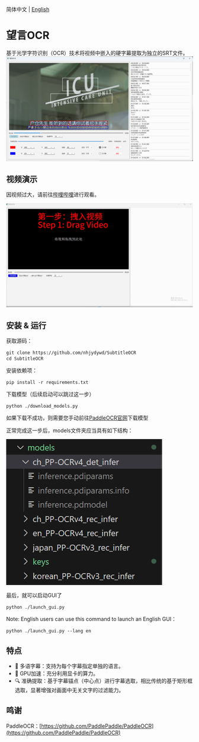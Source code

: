 简体中文 | [English](README.en.md)


# 望言OCR

基于光学字符识别（OCR）技术将视频中嵌入的硬字幕提取为独立的SRT文件。
<img src="docs/gui.png" alt="gui" style="max-height: 300px;">

## 视频演示
因视频过大，请前往[哔哩哔哩](https://www.bilibili.com/video/BV1dJ2rYPEKP/)进行观看。

<img src="docs/tutorial.png" alt="tutorial" style="max-height: 300px;">


## 安装 & 运行
获取源码：
```
git clone https://github.com/nhjydywd/SubtitleOCR
cd SubtitleOCR
```
安装依赖项：
```
pip install -r requirements.txt
```

下载模型（后续启动可以跳过这一步）
```
python ./download_models.py
```
如果下载不成功，则需要您手动前往[PaddleOCR官网](https://paddlepaddle.github.io/PaddleOCR/main/ppocr/model_list.html)下载模型

正常完成这一步后，models文件夹应当具有如下结构：

![models文件夹](docs/models.png)


最后，就可以启动GUI了
```
python ./launch_gui.py
```

Note: English users can use this command to launch an English GUI：
```
python ./launch_gui.py --lang en
```


## 特点
* 🔄 多语字幕：支持为每个字幕指定单独的语言。
* 🚀 GPU加速：充分利用显卡的算力。
* 🔍 准确提取：基于字幕锚点（中心点）进行字幕选取，相比传统的基于矩形框选取，显著增强对画面中无关文字的过滤能力。


## 鸣谢
PaddleOCR：[https://github.com/PaddlePaddle/PaddleOCR](https://github.com/PaddlePaddle/PaddleOCR)